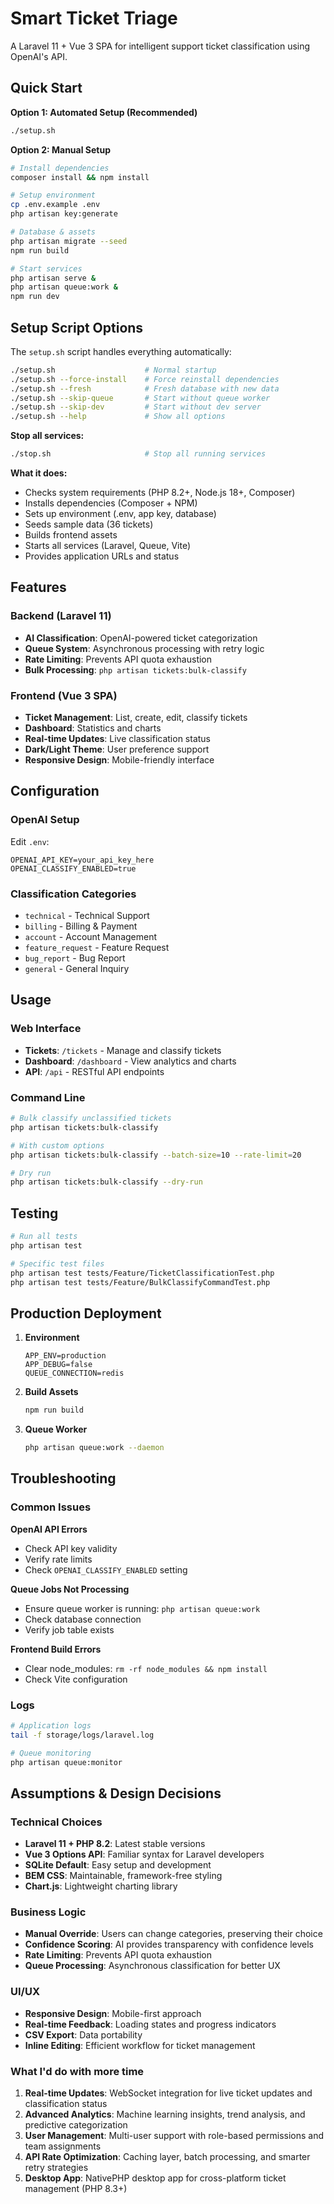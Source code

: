 # Smart Ticket Triage

<!--
TODO: README.md Documentation
Requirements from specification:
- README.md with ≤ 10 setup steps (clone → composer install → npm install → .env → php artisan migrate --seed → npm run dev/build, etc.)
- Section "Assumptions & Trade-offs" (+ optional "What I'd do with more time")
- .env.example containing OpenAI vars and queue/DB defaults
-->

A Laravel 11 + Vue 3 SPA for intelligent support ticket classification using OpenAI's API.

##  Quick Start

**Option 1: Automated Setup (Recommended)**
```bash
./setup.sh
```

**Option 2: Manual Setup**
```bash
# Install dependencies
composer install && npm install

# Setup environment
cp .env.example .env
php artisan key:generate

# Database & assets
php artisan migrate --seed
npm run build

# Start services
php artisan serve &
php artisan queue:work &
npm run dev
```

##  Setup Script Options

The `setup.sh` script handles everything automatically:

```bash
./setup.sh                    # Normal startup
./setup.sh --force-install    # Force reinstall dependencies
./setup.sh --fresh            # Fresh database with new data
./setup.sh --skip-queue       # Start without queue worker
./setup.sh --skip-dev         # Start without dev server
./setup.sh --help             # Show all options
```

**Stop all services:**
```bash
./stop.sh                     # Stop all running services
```

**What it does:**
- Checks system requirements (PHP 8.2+, Node.js 18+, Composer)
- Installs dependencies (Composer + NPM)
- Sets up environment (.env, app key, database)
- Seeds sample data (36 tickets)
- Builds frontend assets
- Starts all services (Laravel, Queue, Vite)
- Provides application URLs and status

##  Features

### Backend (Laravel 11)
- **AI Classification**: OpenAI-powered ticket categorization
- **Queue System**: Asynchronous processing with retry logic
- **Rate Limiting**: Prevents API quota exhaustion
- **Bulk Processing**: `php artisan tickets:bulk-classify`

### Frontend (Vue 3 SPA)
- **Ticket Management**: List, create, edit, classify tickets
- **Dashboard**: Statistics and charts
- **Real-time Updates**: Live classification status
- **Dark/Light Theme**: User preference support
- **Responsive Design**: Mobile-friendly interface

## Configuration

### OpenAI Setup
Edit `.env`:
```env
OPENAI_API_KEY=your_api_key_here
OPENAI_CLASSIFY_ENABLED=true
```

### Classification Categories
- `technical` - Technical Support
- `billing` - Billing & Payment  
- `account` - Account Management
- `feature_request` - Feature Request
- `bug_report` - Bug Report
- `general` - General Inquiry

## Usage

### Web Interface
- **Tickets**: `/tickets` - Manage and classify tickets
- **Dashboard**: `/dashboard` - View analytics and charts
- **API**: `/api` - RESTful API endpoints

### Command Line
```bash
# Bulk classify unclassified tickets
php artisan tickets:bulk-classify

# With custom options
php artisan tickets:bulk-classify --batch-size=10 --rate-limit=20

# Dry run
php artisan tickets:bulk-classify --dry-run
```

## Testing

```bash
# Run all tests
php artisan test

# Specific test files
php artisan test tests/Feature/TicketClassificationTest.php
php artisan test tests/Feature/BulkClassifyCommandTest.php
```

## Production Deployment

1. **Environment**
   ```env
   APP_ENV=production
   APP_DEBUG=false
   QUEUE_CONNECTION=redis
   ```

2. **Build Assets**
   ```bash
   npm run build
   ```

3. **Queue Worker**
   ```bash
   php artisan queue:work --daemon
   ```

## Troubleshooting

### Common Issues

**OpenAI API Errors**
- Check API key validity
- Verify rate limits
- Check `OPENAI_CLASSIFY_ENABLED` setting

**Queue Jobs Not Processing**
- Ensure queue worker is running: `php artisan queue:work`
- Check database connection
- Verify job table exists

**Frontend Build Errors**
- Clear node_modules: `rm -rf node_modules && npm install`
- Check Vite configuration

### Logs
```bash
# Application logs
tail -f storage/logs/laravel.log

# Queue monitoring
php artisan queue:monitor
```

## Assumptions & Design Decisions

### Technical Choices
- **Laravel 11 + PHP 8.2**: Latest stable versions
- **Vue 3 Options API**: Familiar syntax for Laravel developers
- **SQLite Default**: Easy setup and development
- **BEM CSS**: Maintainable, framework-free styling
- **Chart.js**: Lightweight charting library

### Business Logic
- **Manual Override**: Users can change categories, preserving their choice
- **Confidence Scoring**: AI provides transparency with confidence levels
- **Rate Limiting**: Prevents API quota exhaustion
- **Queue Processing**: Asynchronous classification for better UX

### UI/UX
- **Responsive Design**: Mobile-first approach
- **Real-time Feedback**: Loading states and progress indicators
- **CSV Export**: Data portability
- **Inline Editing**: Efficient workflow for ticket management

### What I'd do with more time

1. **Real-time Updates**: WebSocket integration for live ticket updates and classification status
2. **Advanced Analytics**: Machine learning insights, trend analysis, and predictive categorization
3. **User Management**: Multi-user support with role-based permissions and team assignments
4. **API Rate Optimization**: Caching layer, batch processing, and smarter retry strategies
5. **Desktop App**: NativePHP desktop app for cross-platform ticket management (PHP 8.3+)
